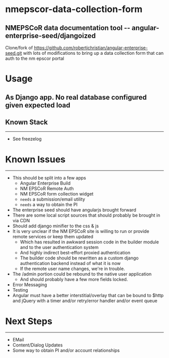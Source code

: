 nmepscor-data-collection-form
=============================

## NMEPSCoR data documentation tool -- angular-enterprise-seed/djangoized

Clone/fork of  https://github.com/robertjchristian/angular-enterprise-seed.git with lots of modifications to bring up a data collection form
that can auth to the nm epscor portal

# Usage

## As Django app.  No real database configured given expected load

## Known Stack

***

* See freezelog

# Known Issues

***

* This should be split into a few apps
  * Angular Enterprise Build
  * NM EPSCoR Remote Auth
  * NM EPSCoR form collection widget
  * `needs` a submission/email utility
  * `needs` a way to obtain the PI
* The enterprise seed should have angularjs brought forward
* There are some local script sources that should probably be brought in via CDN
* Should add django minifier to the css & js
* It is very unclear if the NM EPSCoR site is willing to run or provide remote services or keep them updated
  - Which has resulted in awkward session code in the builder module and to the user authentication system
  - And highly indirect best-effort proxied authentication
  - The builder code should be rewritten as a custom django authentication backend instead of what it is now
  - If the remote user name changes, we're in trouble.
* The /admin portion could be rebound to the native user application
  - And should probably have a few more fields locked.
* Error Messaging
* Testing
* Angular must have a better interstitial/overlay that can be bound to $http
  and jQuery with a timer and/or retry/error handler and/or event queue


# Next Steps

***
* EMail
* Content/Dialog Updates
* Some way to obtain PI and/or account relationships


